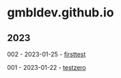 # gmbldev.github.io

## 2023

002 - 2023-01-25 - [firsttest](/firsttest.md)

001 - 2023-01-22 - [testzero](/testzero.md)

